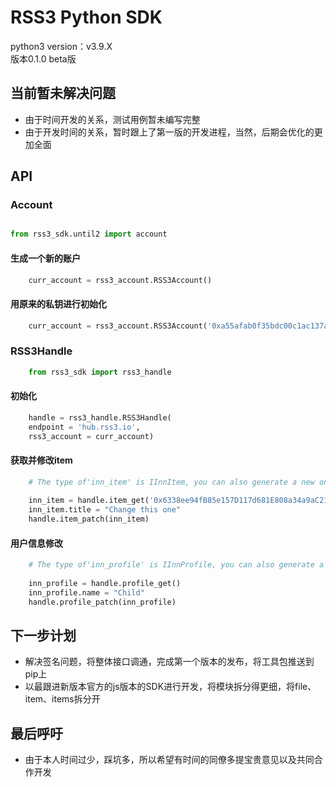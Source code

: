 # RSS3 Python SDK

python3 version：v3.9.X  
版本0.1.0 beta版

## 当前暂未解决问题
  
* 由于时间开发的关系，测试用例暂未编写完整 
* 由于开发时间的关系，暂时跟上了第一版的开发进程，当然，后期会优化的更加全面

## API

### Account

```python

from rss3_sdk.until2 import account
```

#### 生成一个新的账户

```python
    curr_account = rss3_account.RSS3Account()
```

#### 用原来的私钥进行初始化

```python
    curr_account = rss3_account.RSS3Account('0xa55afab0f35bdc00c1ac137a98d5d037609eeaead8ba930c4c3878e38630e38a')
```

### RSS3Handle

```python
    from rss3_sdk import rss3_handle
```

#### 初始化

```python
    handle = rss3_handle.RSS3Handle(
    endpoint = 'hub.rss3.io',
    rss3_account = curr_account)
```

#### 获取并修改item

```python
    # The type of'inn_item' is IInnItem, you can also generate a new one yourself
    
    inn_item = handle.item_get('0x6338ee94fB85e157D117d681E808a34a9aC21f31-item-1')
    inn_item.title = "Change this one"
    handle.item_patch(inn_item)
```

#### 用户信息修改

```python
    # The type of'inn_profile' is IInnProfile, you can also generate a new one yourself
    
    inn_profile = handle.profile_get()
    inn_profile.name = "Child"
    handle.profile_patch(inn_profile)
```

## 下一步计划

* 解决签名问题，将整体接口调通，完成第一个版本的发布，将工具包推送到pip上
* 以最跟进新版本官方的js版本的SDK进行开发，将模块拆分得更细，将file、item、items拆分开

## 最后呼吁
* 由于本人时间过少，踩坑多，所以希望有时间的同僚多提宝贵意见以及共同合作开发